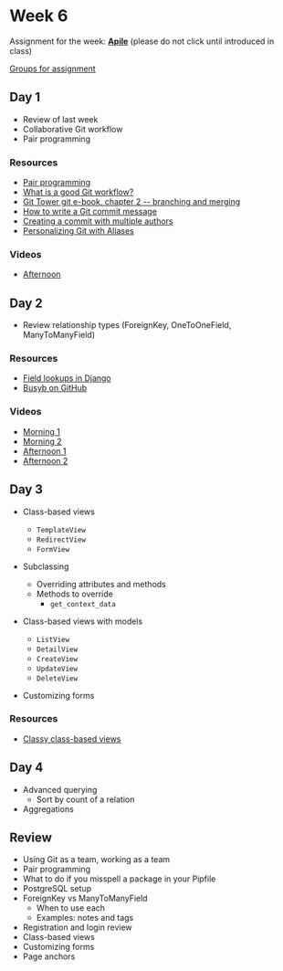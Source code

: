 # Week 6

Assignment for the week: [**Apile**](https://classroom.github.com/g/dH2TgkW2) (please do not click until introduced in class)

[Groups for assignment](group-project-1-groups.md)

## Day 1

- Review of last week
- Collaborative Git workflow
- Pair programming

### Resources

- [Pair programming](pair-programming.md)
- [What is a good Git workflow?](https://help.github.com/articles/what-is-a-good-git-workflow/)
- [Git Tower git e-book, chapter 2 -- branching and merging](https://www.git-tower.com/learn/git/ebook/en/command-line/branching-merging/branching-can-change-your-life#start)
- [How to write a Git commit message](https://chris.beams.io/posts/git-commit/)
- [Creating a commit with multiple authors](https://help.github.com/articles/creating-a-commit-with-multiple-authors/)
- [Personalizing Git with Aliases](https://alistapart.com/blog/post/personalizing-git-with-aliases)

### Videos

- [Afternoon](https://drive.google.com/file/d/1-jZ6qRIDtS2hivOxqT0noJsMH0OByguC/view)

## Day 2

- Review relationship types (ForeignKey, OneToOneField, ManyToManyField)

### Resources

- [Field lookups in Django](https://docs.djangoproject.com/en/2.1/ref/models/querysets/#id4)
- [Busyb on GitHub](https://github.com/momentum-cohort-2019-02/busyb)

### Videos

- [Morning 1](https://drive.google.com/file/d/1D_NFB8AES_vK6_T28U4QbwYXbBnkUbXN/view)
- [Morning 2](https://drive.google.com/file/d/1y3pJQ9nu-KZ3xagT3Y6Qix9aJCk4TIP3/view)
- [Afternoon 1](https://drive.google.com/file/d/1RQkz63HNtN4FydNlKP_xwmSEXtL1YrFu/view)
- [Afternoon 2](https://drive.google.com/file/d/1sS7u68AT3QHb0YiaVp0UR4GwZXQ_s9fm/view)

## Day 3

- Class-based views

  - `TemplateView`
  - `RedirectView`
  - `FormView`

- Subclassing

  - Overriding attributes and methods
  - Methods to override
    - `get_context_data`

- Class-based views with models
  - `ListView`
  - `DetailView`
  - `CreateView`
  - `UpdateView`
  - `DeleteView`

- Customizing forms

### Resources

- [Classy class-based views](http://ccbv.co.uk/)

## Day 4

- Advanced querying
  - Sort by count of a relation
- Aggregations


## Review

- Using Git as a team, working as a team
- Pair programming
- What to do if you misspell a package in your Pipfile
- PostgreSQL setup
- ForeignKey vs ManyToManyField
  - When to use each
  - Examples: notes and tags
- Registration and login review
- Class-based views
- Customizing forms
- Page anchors
